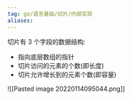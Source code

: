 ```yaml
---
tag: go/语言基础/切片/内部实现
aliases:
---
```


切片有 3 个字段的数据结构:
- 指向底层数组的指针
- 切片访问的元素的个数(即长度)
- 切片允许增长到的元素个数(即容量)

![[Pasted image 20220114095044.png]]

